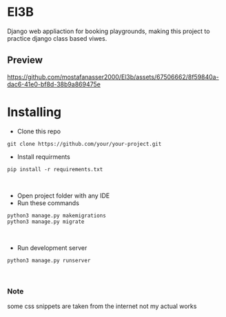 # El3B

Django web appliaction for booking playgrounds, making this project to practice django class based viwes.

## Preview



https://github.com/mostafanasser2000/El3b/assets/67506662/8f59840a-dac6-41e0-bf8d-38b9a869475e


# Installing

- Clone this repo
``` shell
git clone https://github.com/your/your-project.git
```

- Install requirments
```shell
pip install -r requirements.txt
```
<br>

- Open project folder with any IDE
- Run these commands
``` shell
python3 manage.py makemigrations
python3 manage.py migrate
```
<br>

- Run development server
```shell
python3 manage.py runserver
```

<br>

### Note
some css snippets are taken from the internet not my actual works
